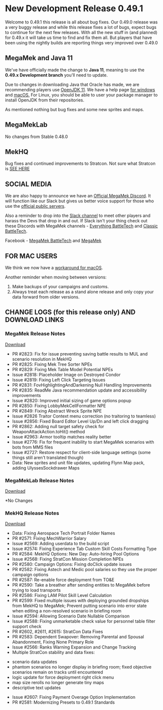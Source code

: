 # New Development Release 0.49.1

Welcome to 0.49.1 this release is all about bug fixes.  Our 0.49.0 release was a very buggy release and while this release fixes a lot of bugs, expect bugs to continue for the next few releases. With all the new stuff in (and planned) for 0.49.x it will take us time to find and fix them all. But players that have been using the nightly builds are reporting things very improved over 0.49.0

## MegaMek and Java 11

We've have officially made the change to **Java 11**, meaning to use the
**0.49.x Development branch** you'll need to update.

Due to changes in downloading Java that Oracle has made, we are recommending
players use [OpenJDK 11](https://adoptopenjdk.net/). We have a help page
[for windows](https://github.com/MegaMek/megamek/wiki/Updating-to-OpenJDK) and
[macOS.](https://megamek.org/wiki/mac_issues.html) For Linux, you should be able
to user your package manager to install OpenJDK from their repositories.

As mentioned nothing but bug fixes and some new sprites and maps.

## MegaMekLab

No changes from Stable 0.48.0

## MekHQ

Bug fixes and continued improvements to Stratcon. Not sure what Stratcon is [SEE HERE](https://bg.battletech.com/forums/megamek-games/coming-soon-to-megamek/msg1719781/#msg1719781)

## SOCIAL MEDIA

We are also happy to announce we have an
[Official MegaMek Discord](https://discord.gg/u2vJ5U2QpD). It will function like our
Slack but gives us better voice support for those who use the
[official public servers](https://megamek.games).

Also a reminder to drop into the [Slack channel](https://bit.ly/2KSu5yQ) to meet other
players and harass the Devs that drop in and out. If Slack isn't your thing check out
these Discords with MegaMek channels -
[Everything BattleTech](https://discord.gg/gyXMWjT) and
[Classic BattleTech](https://discord.gg/D9jFn52).

Facebook - [MegaMek BattleTech](https://www.facebook.com/groups/5124394675) and
[MegaMek](https://www.facebook.com/MegaMek)

## FOR MAC USERS

We think we now have a [workaround for macOS](https://megamek.org/wiki/mac_issues.html).

Another reminder when moving between versions:

1. Make backups of your campaigns and customs.
2. Always treat each release as a stand alone release and only copy your data forward from older versions.

## CHANGE LOGS (for this release only) AND DOWNLOAD LINKS

### MegaMek Release Notes

[Download](https://github.com/MegaMek/megamek/releases/tag/v0.49.1)

+ PR #2823: Fix for issue preventing saving battle results to MUL and scenario resolution in MekHQ
+ PR #2825: Fixing Mek Tree Sorter NPEs
+ PR #2829: Fixing Mek Table Model Potential NPEs
+ Issue #2818: Placeholder Image on Destroyed Condor
+ Issue #2819: Fixing Left Click Targeting Issues
+ PR #2831: FovHighlightingAndDarkening Null Handling Improvements
+ PR #2835: ReadMe Java recommendation update and accessibility improvements
+ Issue #2820: Improved initial sizing of game options popup
+ PR #2850: Fixing LobbyMekCellFormatter NPE
+ PR #2849: Fixing Abstract Wreck Sprite NPE
+ Issue #2826 Traitor Context menu correction (no traitoring to teamless)
+ Issue #2856: Fixed Board Editor Level Up/Dn and left click dragging
+ PR #2862: Adding null target safety check for WeaponAttackAction.toHit() method
+ Issue #2963: Armor tooltip matches reality better
+ Issue #2776: Fix for frequent inability to start MegaMek scenarios with bots from MMS files
+ Issue #2727: Restore respect for client-side language settings (some things still aren't translated though)
+ Data: New sprites and unit file updates, updating Flynn Map pack, adding UlyssesSockdrawer Maps

### MegaMekLab Release Notes

[Download](https://github.com/MegaMek/megameklab/releases/tag/v0.49.1)

*No Changes

### MekHQ Release Notes

[Download](https://github.com/MegaMek/mekhq/releases/tag/v0.49.1)

+ Data: Fixing Aerospace Tech Portrait Folder Names
+ PR #2571: Fixing MechWarrior Salary
+ Issue #2569: Adding userdata to the build script
+ Issue #2574: Fixing Experience Tab Custom Skill Costs Formatting Type
+ PR #2584: MekHQ Options: New Day: Auto-hiring Pool Options
+ Issue #2568: Fixing StratCon Mission Completion NPEs
+ PR #2580: Campaign Options: Fixing doClick update issues
+ PR #2582: Fixing Astech and Medic pool salaries so they use the proper campaign options
+ PR #2587: Re-enable force deployment from TO&E
+ PR #2590: Take a breather after sending entities to MegaMek before trying to load transports
+ PR #2586: Fixing LAM Pilot Skill Level Calculation
+ PR #2599: Fixed multiple issues with deploying grounded dropships from MekHQ to MegaMek;
 Prevent putting scenario into error state when editing a non-resolved scenario in briefing room
+ Issue #2594: Allowing Scenario Date Nullable Comparison
+ Issue #2588: Fixing unmarketable check value for personnel table filter support check
+ PR #2602, #2611, #2615: StratCon Data Fixes
+ PR #2583: Dependent Swapover: Removing Parental and Spousal Abandonment, Fixing None Primary Role
+ Issue #2566: Ranks Warning Expansion and Change Tracking
+ Multiple StratCon stability and data fixes:
 - scenario data updates
 - phantom scenarios no longer display in briefing room; fixed objective scenarios remain on tracks until encountered
 - logic update for force deployment right click menu
 - map size rerolls no longer generate tiny maps
 - descriptive text updates
+ Issue #2607: Fixing Payment Overage Option Implementation
+ PR #2581: Modernizing Presets to 0.49.1 Standards
